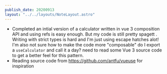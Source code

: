 ```yaml
---
publish_date: 20200913
layout: "../../layouts/NoteLayout.astro"
---
```


- Completed an intial version of a calculator written in vue 3 composition API and using refs is easy enough. But my code is still pretty spagett . Writing with strict types is hard and I'm just using escape hatches alot! I'm also not sure how to make the code more "composable" do I export a `useCalculator` and call it a day? need to read some Vue 3 source code to get a better feel for this pattern.
- Reading source code from https://github.com/antfu/vueuse for inspiration
